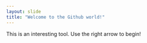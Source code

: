 ```yaml
---
layout: slide
title: "Welcome to the Github world!"
---
```

This is an interesting tool.
Use the right arrow to begin!
